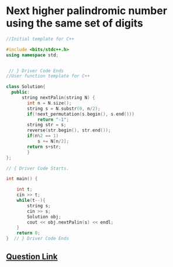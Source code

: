 # Next higher palindromic number using the same set of digits

```cpp
//Initial template for C++

#include <bits/stdc++.h>
using namespace std;


 // } Driver Code Ends
//User function template for C++

class Solution{
  public:
      string nextPalin(string N) {
        int n = N.size();
        string s = N.substr(0, n/2);
        if(!next_permutation(s.begin(), s.end()))
            return "-1";
        string str = s;
        reverse(str.begin(), str.end());
        if(n%2 == 1)
            s += N[n/2];
        return s+str;
        }
};

// { Driver Code Starts.

int main() {

    int t;
    cin >> t;
    while(t--){
        string s;
        cin >> s;
        Solution obj;
        cout << obj.nextPalin(s) << endl;
    }
    return 0;
}  // } Driver Code Ends
```

## [Question Link](https://practice.geeksforgeeks.org/problems/next-higher-palindromic-number-using-the-same-set-of-digits5859/1/)
